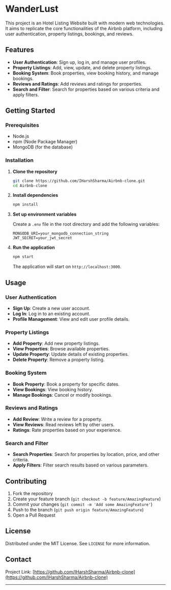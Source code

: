 # WanderLust

This project is an Hotel Listing Website built with modern web technologies. It aims to replicate the core functionalities of the Airbnb platform, including user authentication, property listings, bookings, and reviews.

## Features

- **User Authentication**: Sign up, log in, and manage user profiles.
- **Property Listings**: Add, view, update, and delete property listings.
- **Booking System**: Book properties, view booking history, and manage bookings.
- **Reviews and Ratings**: Add reviews and ratings for properties.
- **Search and Filter**: Search for properties based on various criteria and apply filters.

## Getting Started

### Prerequisites

- Node.js
- npm (Node Package Manager)
- MongoDB (for the database)

### Installation

1. **Clone the repository**

   ```bash
   git clone https://github.com/IHarshSharma/Airbnb-clone.git
   cd Airbnb-clone
   ```

2. **Install dependencies**

   ```bash
   npm install
   ```

3. **Set up environment variables**

   Create a `.env` file in the root directory and add the following variables:

   ```plaintext
   MONGODB_URI=your_mongodb_connection_string
   JWT_SECRET=your_jwt_secret
   ```

4. **Run the application**

   ```bash
   npm start
   ```

   The application will start on `http://localhost:3000`.

## Usage

### User Authentication

- **Sign Up**: Create a new user account.
- **Log In**: Log in to an existing account.
- **Profile Management**: View and edit user profile details.

### Property Listings

- **Add Property**: Add new property listings.
- **View Properties**: Browse available properties.
- **Update Property**: Update details of existing properties.
- **Delete Property**: Remove a property listing.

### Booking System

- **Book Property**: Book a property for specific dates.
- **View Bookings**: View booking history.
- **Manage Bookings**: Cancel or modify bookings.

### Reviews and Ratings

- **Add Review**: Write a review for a property.
- **View Reviews**: Read reviews left by other users.
- **Ratings**: Rate properties based on your experience.

### Search and Filter

- **Search Properties**: Search for properties by location, price, and other criteria.
- **Apply Filters**: Filter search results based on various parameters.

## Contributing

1. Fork the repository
2. Create your feature branch (`git checkout -b feature/AmazingFeature`)
3. Commit your changes (`git commit -m 'Add some AmazingFeature'`)
4. Push to the branch (`git push origin feature/AmazingFeature`)
5. Open a Pull Request

## License

Distributed under the MIT License. See `LICENSE` for more information.

## Contact

Project Link: [https://github.com/IHarshSharma/Airbnb-clone](https://github.com/IHarshSharma/Airbnb-clone)

---
